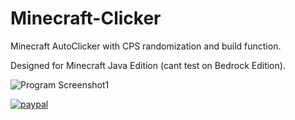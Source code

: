 # Minecraft-Clicker

Minecraft AutoClicker with CPS randomization and build function.

Designed for Minecraft Java Edition (cant test on Bedrock Edition).

![Program Screenshot1](https://i.imgur.com/kiDFJJM.png)

[![paypal](https://www.paypalobjects.com/en_US/i/btn/btn_donateCC_LG.gif)](https://www.paypal.com/cgi-bin/webscr?cmd=_s-xclick&hosted_button_id=TR336PSS3RHSJ&source=url)
